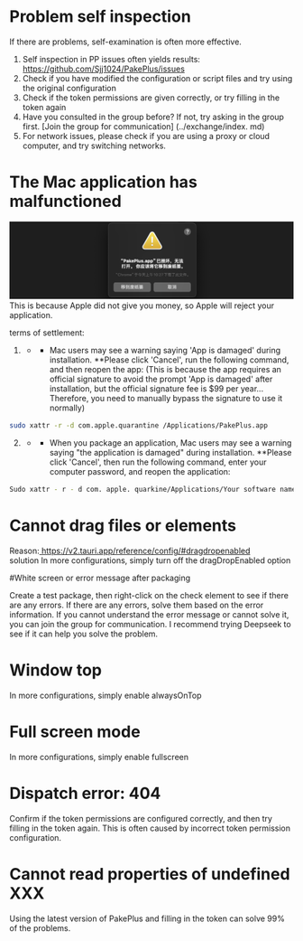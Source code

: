 # Problem self inspection

If there are problems, self-examination is often more effective.

1. Self inspection in PP issues often yields results: https://github.com/Sjj1024/PakePlus/issues
2. Check if you have modified the configuration or script files and try using the original configuration
3. Check if the token permissions are given correctly, or try filling in the token again
4. Have you consulted in the group before? If not, try asking in the group first. [Join the group for communication] (../exchange/index. md)
5. For network issues, please check if you are using a proxy or cloud computer, and try switching networks.

# The Mac application has malfunctioned

![](../../static/imgs/macerror.png)
This is because Apple did not give you money, so Apple will reject your application.

terms of settlement:

1. * * Mac users may see a warning saying 'App is damaged' during installation. **Please click 'Cancel', run the following command, and then reopen the app: (This is because the app requires an official signature to avoid the prompt 'App is damaged' after installation, but the official signature fee is $99 per year... Therefore, you need to manually bypass the signature to use it normally)

```sh
sudo xattr -r -d com.apple.quarantine /Applications/PakePlus.app
```

2. * * When you package an application, Mac users may see a warning saying "the application is damaged" during installation. **Please click 'Cancel', then run the following command, enter your computer password, and reopen the application:

```sh
Sudo xattr - r - d com. apple. quarkine/Applications/Your software name. app
```

# Cannot drag files or elements

Reason:[ https://v2.tauri.app/reference/config/#dragdropenabled ]( https://v2.tauri.app/reference/config/#dragdropenabled )  
solution
In more configurations, simply turn off the dragDropEnabled option


#White screen or error message after packaging

Create a test package, then right-click on the check element to see if there are any errors. If there are any errors, solve them based on the error information.
If you cannot understand the error message or cannot solve it, you can join the group for communication. I recommend trying Deepseek to see if it can help you solve the problem.

# Window top

In more configurations, simply enable alwaysOnTop

# Full screen mode

In more configurations, simply enable fullscreen


# Dispatch error: 404

Confirm if the token permissions are configured correctly, and then try filling in the token again. This is often caused by incorrect token permission configuration.   


# Cannot read properties of undefined XXX

Using the latest version of PakePlus and filling in the token can solve 99% of the problems.